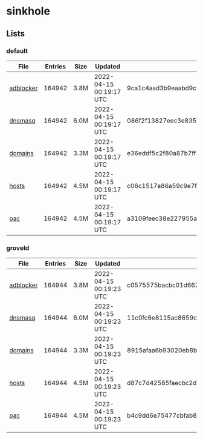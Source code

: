# sinkhole

## Lists

### default

|File|Entries|Size|Updated|Hash|
|-|-|-|-|-|
|[adblocker](https://raw.githubusercontent.com/groveld/sinkhole/lists/default/adblocker.txt)|164942|3.8M|2022-04-15 00:19:17 UTC|9ca1c4aad3b9eaabd9c878cf76ac2d11e76890353cb623cf54d064a8fc086203|
|[dnsmasq](https://raw.githubusercontent.com/groveld/sinkhole/lists/default/dnsmasq.txt)|164942|6.0M|2022-04-15 00:19:17 UTC|086f2f13827eec3e83564e3194fe60f9697d4f22fca0a71d1bb10af1c044fb1a|
|[domains](https://raw.githubusercontent.com/groveld/sinkhole/lists/default/domains.txt)|164942|3.3M|2022-04-15 00:19:17 UTC|e36eddf5c2f80a87b7ff2888d4446b9f9956e13a5b812c908f8b3c0f9fb1b864|
|[hosts](https://raw.githubusercontent.com/groveld/sinkhole/lists/default/hosts.txt)|164942|4.5M|2022-04-15 00:19:17 UTC|c06c1517a86a59c9e7f3df546ec8f416d59a06dbe831073684b9a314140ffc0d|
|[pac](https://raw.githubusercontent.com/groveld/sinkhole/lists/default/pac.txt)|164942|4.5M|2022-04-15 00:19:17 UTC|a3109feec38e227955a7f6f403065ccab78caa18c41add60facb1a1b4eb6309a|

### groveld

|File|Entries|Size|Updated|Hash|
|-|-|-|-|-|
|[adblocker](https://raw.githubusercontent.com/groveld/sinkhole/lists/groveld/adblocker.txt)|164944|3.8M|2022-04-15 00:19:23 UTC|c0575575bacbc01d6626d9f74e244728254296dcb89a5b1fbfb947c7d891650c|
|[dnsmasq](https://raw.githubusercontent.com/groveld/sinkhole/lists/groveld/dnsmasq.txt)|164944|6.0M|2022-04-15 00:19:23 UTC|11c0fc6e8115ac8659c1328d6ae9b0679674100f915617d6023019751fee0dce|
|[domains](https://raw.githubusercontent.com/groveld/sinkhole/lists/groveld/domains.txt)|164944|3.3M|2022-04-15 00:19:23 UTC|8915afaa6b93020eb8be052425109abf5d790f1a170ef90b6a2455fb89ee46ed|
|[hosts](https://raw.githubusercontent.com/groveld/sinkhole/lists/groveld/hosts.txt)|164944|4.5M|2022-04-15 00:19:23 UTC|d87c7d42585faecbc2d98372d2b00612a87552345b03a2f8cc9a5638f0327cc3|
|[pac](https://raw.githubusercontent.com/groveld/sinkhole/lists/groveld/pac.txt)|164944|4.5M|2022-04-15 00:19:23 UTC|b4c9dd6e75477cbfab81f6d9110771739903d6790d252a38f911e64002eb8a4f|
